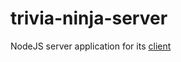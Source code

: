 # trivia-ninja-server

NodeJS server application for its [client](https://github.com/madhusdhnn/trivia-ninja-client)
